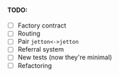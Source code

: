 #### TODO:

- [ ] Factory contract
- [ ] Routing
- [ ] Pair `jetton<->jetton`
- [ ] Referral system
- [ ] New tests (now they're minimal)
- [ ] Refactoring